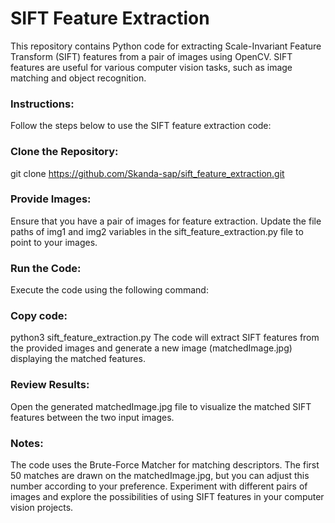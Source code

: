 # SIFT Feature Extraction
This repository contains Python code for extracting Scale-Invariant Feature Transform (SIFT) features from a pair of images using OpenCV. SIFT features are useful for various computer vision tasks, such as image matching and object recognition.

### Instructions:
Follow the steps below to use the SIFT feature extraction code:

### Clone the Repository:
git clone https://github.com/Skanda-sap/sift_feature_extraction.git

### Provide Images:
Ensure that you have a pair of images for feature extraction. Update the file paths of img1 and img2 variables in the sift_feature_extraction.py file to point to your images.

### Run the Code:
Execute the code using the following command:

### Copy code:
python3 sift_feature_extraction.py
The code will extract SIFT features from the provided images and generate a new image (matchedImage.jpg) displaying the matched features.

### Review Results:
Open the generated matchedImage.jpg file to visualize the matched SIFT features between the two input images.

### Notes:
The code uses the Brute-Force Matcher for matching descriptors.
The first 50 matches are drawn on the matchedImage.jpg, but you can adjust this number according to your preference.
Experiment with different pairs of images and explore the possibilities of using SIFT features in your computer vision projects.
